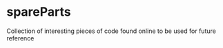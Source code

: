 # spareParts
Collection of interesting pieces of code found online to be used for future reference 
